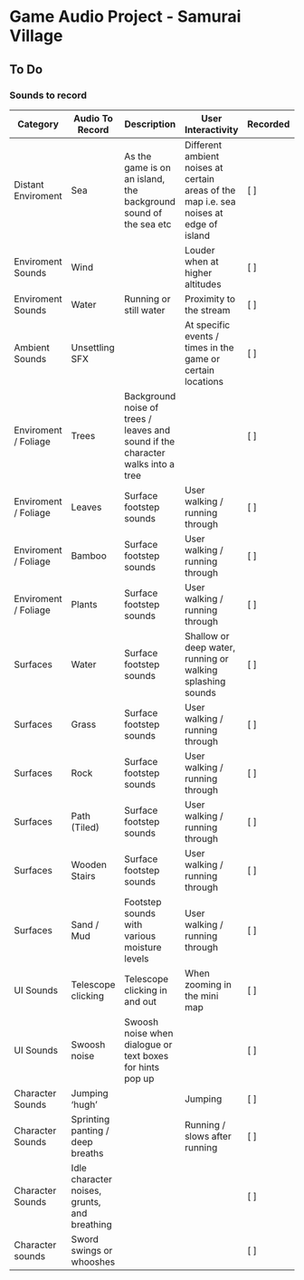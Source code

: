 # Game Audio Project - Samurai Village

## To Do

### Sounds to record

| Category             | Audio To Record                              | Description                                                                     | User Interactivity                                                                     | Recorded | Implemented |
| -------------------- | -------------------------------------------- | ------------------------------------------------------------------------------- | -------------------------------------------------------------------------------------- | -------- | ----------- |
| Distant Enviroment   | Sea                                          | As the game is on an island, the background sound of the sea etc                | Different ambient noises at certain areas of the map i.e. sea noises at edge of island | [ ]      | [ ]         |
| Enviroment Sounds    | Wind                                         |                                                                                 | Louder when at higher altitudes                                                        | [ ]      | [ ]         |
| Enviroment Sounds    | Water                                        | Running or still water                                                          | Proximity to the stream                                                                | [ ]      | [ ]         |
| Ambient Sounds       | Unsettling SFX                               |                                                                                 | At specific events / times in the game or certain locations                            | [ ]      | [ ]         |
| Enviroment / Foliage | Trees                                        | Background noise of trees / leaves and sound if the character walks into a tree |                                                                                        | [ ]      | [ ]         |
| Enviroment / Foliage | Leaves                                       | Surface footstep sounds                                                         | User walking / running through                                                         | [ ]      | [ ]         |
| Enviroment / Foliage | Bamboo                                       | Surface footstep sounds                                                         | User walking / running through                                                         | [ ]      | [ ]         |
| Enviroment / Foliage | Plants                                       | Surface footstep sounds                                                         | User walking / running through                                                         | [ ]      | [ ]         |
| Surfaces             | Water                                        | Surface footstep sounds                                                         | Shallow or deep water, running or walking splashing sounds                             | [ ]      | [ ]         |
| Surfaces             | Grass                                        | Surface footstep sounds                                                         | User walking / running through                                                         | [ ]      | [ ]         |
| Surfaces             | Rock                                         | Surface footstep sounds                                                         | User walking / running through                                                         | [ ]      | [ ]         |
| Surfaces             | Path (Tiled)                                 | Surface footstep sounds                                                         | User walking / running through                                                         | [ ]      | [ ]         |
| Surfaces             | Wooden Stairs                                | Surface footstep sounds                                                         | User walking / running through                                                         | [ ]      | [ ]         |
| Surfaces             | Sand / Mud                                   | Footstep sounds with various moisture levels                                    | User walking / running through                                                         | [ ]      | [ ]         |
| UI Sounds            | Telescope clicking                           | Telescope clicking in and out                                                   | When zooming in the mini map                                                           | [ ]      | [ ]         |
| UI Sounds            | Swoosh noise                                 | Swoosh noise when dialogue or text boxes for hints pop up                       |                                                                                        | [ ]      | [ ]         |
| Character Sounds     | Jumping ‘hugh’                               |                                                                                 | Jumping                                                                                | [ ]      | [ ]         |
| Character Sounds     | Sprinting panting / deep breaths             |                                                                                 | Running / slows after running                                                          | [ ]      | [ ]         |
| Character Sounds     | Idle character noises, grunts, and breathing |                                                                                 |                                                                                        | [ ]      | [ ]         |
| Character sounds     | Sword swings or whooshes                     |                                                                                 |                                                                                        | [ ]      | [ ]         |
